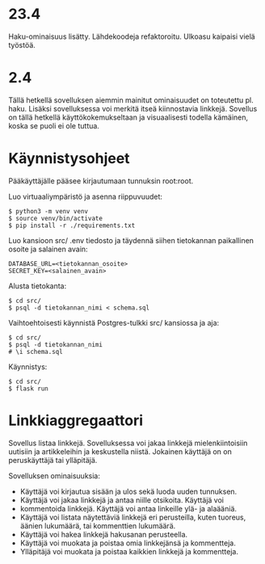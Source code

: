 # 23.4

Haku-ominaisuus lisätty. Lähdekoodeja refaktoroitu. Ulkoasu kaipaisi
vielä työstöä.

# 2.4

Tällä hetkellä sovelluksen aiemmin mainitut ominaisuudet on toteutettu
pl. haku. Lisäksi sovelluksessa voi merkitä itseä kiinnostavia
linkkejä. Sovellus on tällä hetkellä käyttökokemukseltaan ja
visuaalisesti todella kämäinen, koska se puoli ei ole tuttua.

# Käynnistysohjeet

Pääkäyttäjälle pääsee kirjautumaan tunnuksin root:root.

Luo virtuaaliympäristö ja asenna riippuvuudet:

    $ python3 -m venv venv
    $ source venv/bin/activate
    $ pip install -r ./requirements.txt

Luo kansioon src/ .env tiedosto ja täydennä siihen tietokannan
paikallinen osoite ja salainen avain:

    DATABASE_URL=<tietokannan_osoite>
    SECRET_KEY=<salainen_avain>

Alusta tietokanta:

    $ cd src/
    $ psql -d tietokannan_nimi < schema.sql

Vaihtoehtoisesti käynnistä Postgres-tulkki src/ kansiossa ja aja:

    $ cd src/
    $ psql -d tietokannan_nimi
    # \i schema.sql

Käynnistys:

    $ cd src/
    $ flask run

# Linkkiaggregaattori

Sovellus listaa linkkejä. Sovelluksessa voi jakaa linkkejä
mielenkiintoisiin uutisiin ja artikkeleihin ja keskustella niistä.
Jokainen käyttäjä on on peruskäyttäjä tai ylläpitäjä.

Sovelluksen ominaisuuksia:

* Käyttäjä voi kirjautua sisään ja ulos sekä luoda uuden tunnuksen.
* Käyttäjä voi jakaa linkkejä ja antaa niille otsikoita. Käyttäjä voi
* kommentoida linkkejä. Käyttäjä voi antaa linkeille ylä- ja alaääniä.
* Käyttäjä voi listata näytettäviä linkkejä eri perusteilla, kuten
  tuoreus, äänien lukumäärä, tai kommenttien lukumäärä.
* Käyttäjä voi hakea linkkejä hakusanan perusteella.
* Käyttäjä voi muokata ja poistaa omia linkkejänsä ja kommentteja.
* Ylläpitäjä voi muokata ja poistaa kaikkien linkkejä ja kommentteja.
